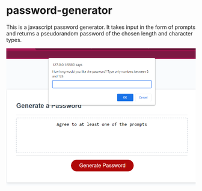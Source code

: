 # password-generator
This is a javascript password generator. It takes input in the form of prompts and returns a pseudorandom password of the chosen length and character types.

![Screenshot](/screenshot.png?raw=true "Screenshot")